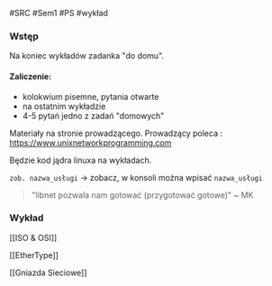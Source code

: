 #SRC #Sem1 #PS #wykład
### Wstęp
Na koniec wykładów zadanka "do domu".
#### Zaliczenie:
- kolokwium pisemne, pytania otwarte
- na ostatnim wykładzie
- 4-5 pytań jedno z zadań "domowych"

Materiały na stronie prowadzącego.
Prowadzący poleca : https://www.unixnetworkprogramming.com

Będzie kod jądra linuxa na wykładach.

`zob. nazwa_usługi` -> zobacz, w konsoli można wpisać `nazwa_usługi`

>
>	"libnet pozwala nam gotować (przygotować gotowe)" 
>		~ MK


### Wykład

[[ISO & OSI]]

[[EtherType]]

[[Gniazda Sieciowe]]
